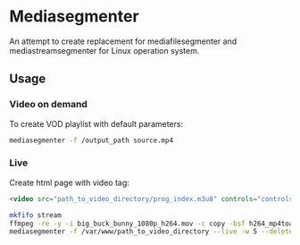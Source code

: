 # Mediasegmenter

An attempt to create replacement for mediafilesegmenter and mediastreamsegmenter for Linux operation system.

## Usage

### Video on demand

To create VOD playlist with default parameters:

```bash
mediasegmenter -f /output_path source.mp4
```

### Live

Create html page with video tag:

```html
<video src="path_to_video_directory/prog_index.m3u8" controls="controls" autoplay="autoplay"></video>
```

```bash
mkfifo stream
ffmpeg -re -y -i big_buck_bunny_1080p_h264.mov -c copy -bsf h264_mp4toannexb -f mpegts stream
mediasegmenter -f /var/www/path_to_video_directory --live -w 5 --delete-files stream 
```


